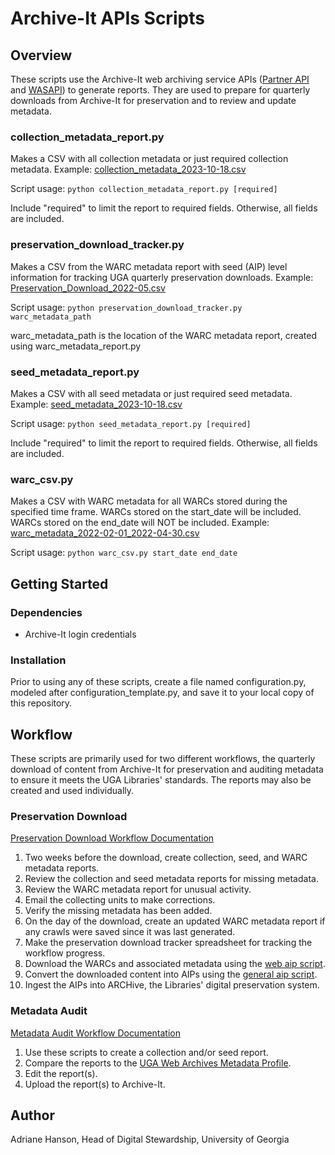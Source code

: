 # Archive-It APIs Scripts

## Overview

These scripts use the Archive-It web archiving service APIs 
([Partner API](https://support.archive-it.org/hc/en-us/articles/360032747311-Access-your-account-with-the-Archive-It-Partner-API) 
and [WASAPI](https://support.archive-it.org/hc/en-us/articles/360015225051-Find-and-download-your-WARC-files-with-WASAPI)) to generate reports.
They are used to prepare for quarterly downloads from Archive-It for preservation and to review and update metadata. 

### collection_metadata_report.py

Makes a CSV with all collection metadata or just required collection metadata. 
Example: [collection_metadata_2023-10-18.csv](documentation/collection_metadata_2023-10-18.csv) 

Script usage: `python collection_metadata_report.py [required]`

Include "required" to limit the report to required fields. Otherwise, all fields are included.

### preservation_download_tracker.py

Makes a CSV from the WARC metadata report with seed (AIP) level information 
for tracking UGA quarterly preservation downloads.
Example: [Preservation_Download_2022-05.csv](documentation/Preservation_Download_2022-05.csv)

Script usage: `python preservation_download_tracker.py warc_metadata_path`

warc_metadata_path is the location of the WARC metadata report, created using warc_metadata_report.py

### seed_metadata_report.py

Makes a CSV with all seed metadata or just required seed metadata.
Example: [seed_metadata_2023-10-18.csv](documentation/seed_metadata_2023-10-18.csv)

Script usage: `python seed_metadata_report.py [required]`

Include "required" to limit the report to required fields. Otherwise, all fields are included.

### warc_csv.py

Makes a CSV with WARC metadata for all WARCs stored during the specified time frame.
WARCs stored on the start_date will be included. 
WARCs stored on the end_date will NOT be included.
Example: [warc_metadata_2022-02-01_2022-04-30.csv](documentation/warc_metadata_2022-02-01_2022-04-30.csv)

Script usage: `python warc_csv.py start_date end_date`

## Getting Started

### Dependencies

* Archive-It login credentials

### Installation

Prior to using any of these scripts, create a file named configuration.py, modeled after configuration_template.py,
and save it to your local copy of this repository.

## Workflow

These scripts are primarily used for two different workflows, the quarterly download of content from Archive-It for preservation
and auditing metadata to ensure it meets the UGA Libraries' standards. 
The reports may also be created and used individually. 

### Preservation Download

[Preservation Download Workflow Documentation](documentation/Workflow_Preservation_Download.md)

1. Two weeks before the download, create collection, seed, and WARC metadata reports.
2. Review the collection and seed metadata reports for missing metadata.
3. Review the WARC metadata report for unusual activity.
4. Email the collecting units to make corrections.
5. Verify the missing metadata has been added.
6. On the day of the download, create an updated WARC metadata report if any crawls were saved since it was last generated.
7. Make the preservation download tracker spreadsheet for tracking the workflow progress.
8. Download the WARCs and associated metadata using the [web aip script](https://github.com/uga-libraries/web-aip).
9. Convert the downloaded content into AIPs using the [general aip script](https://github.com/uga-libraries/general-aip).
10. Ingest the AIPs into ARCHive, the Libraries' digital preservation system.

### Metadata Audit

[Metadata Audit Workflow Documentation](documentation/Workflow_Metadata_Audit.md)

1. Use these scripts to create a collection and/or seed report.
2. Compare the reports to the [UGA Web Archives Metadata Profile](https://github.com/uga-libraries/web-archiving/blob/main/metadata_profile.md).
3. Edit the report(s).
4. Upload the report(s) to Archive-It.

## Author

Adriane Hanson, Head of Digital Stewardship, University of Georgia
